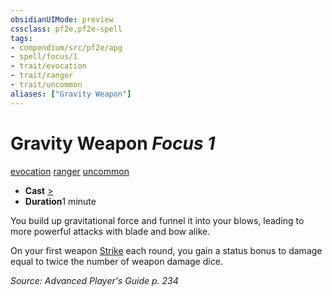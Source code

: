 ```yaml
---
obsidianUIMode: preview
cssclass: pf2e,pf2e-spell
tags:
- compendium/src/pf2e/apg
- spell/focus/1
- trait/evocation
- trait/ranger
- trait/uncommon
aliases: ["Gravity Weapon"]
---
```

# Gravity Weapon *Focus 1*   
[evocation](../../Rules/traits/evocation.md)  [ranger](../../Rules/traits/ranger.md)  [uncommon](../../Rules/traits/uncommon.md)  

- **Cast** [>](../../Rules/core-rulebook/chapter-9-playing-the-game.md#Actions "Single Action") 
- **Duration**1 minute

You build up gravitational force and funnel it into your blows, leading to more powerful attacks with blade and bow alike.

On your first weapon [Strike](../../Rules/actions/strike.md) each round, you gain a status bonus to damage equal to twice the number of weapon damage dice.

*Source: Advanced Player's Guide p. 234*